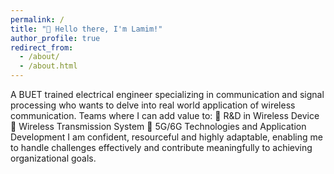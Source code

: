 ```yaml
---
permalink: /
title: "🫡 Hello there, I'm Lamim!"
author_profile: true
redirect_from: 
  - /about/
  - /about.html
---
```


A BUET trained electrical engineer specializing in communication and signal processing who wants to delve into real world application of wireless communication. Teams where I can add value to:
 R&D in Wireless Device
 Wireless Transmission System
 5G/6G Technologies and Application Development
I am confident, resourceful and highly adaptable, enabling me to handle challenges effectively and contribute meaningfully to achieving organizational goals.
